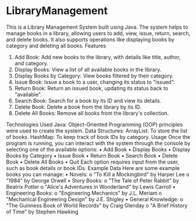 # LibraryManagement
This is a Library Management System built using Java. The system helps to manage books in a library, allowing users to add, view, issue, return, search, and delete books. It also supports operations like displaying books by category and deleting all books.
Features
1. Add Book: Add new books to the library, with details like title, author, and category.
2. Display Books: View a list of all available books in the library.
3. Display Books by Category: View books filtered by their category.
4. Issue Book: Issue a book to a user, changing its status to "issued".
5. Return Book: Return an issued book, updating its status back to "available".
6. Search Book: Search for a book by its ID and view its details.
7. Delete Book: Delete a book from the library by its ID.
8. Delete All Books: Remove all books from the library's collection.

Technologies Used
Java: Object-Oriented Programming (OOP) principles were used to create the system.
Data Structures: 
ArrayList: To store the list of books.
HashMap: To keep track of book IDs by category.
Usage
Once the program is running, you can interact with the system through the console by selecting one of the available options:
•	Add Book
•	Display Books
•	Display Books by Category
•	Issue Book
•	Return Book
•	Search Book
•	Delete Book
•	Delete All Books
•	Quit
Each option requires input from the user, such as book details or book IDs.
Example Data
Here are some example books you can manage:
•	Novels:
  o	"To Kill a Mockingbird" by Harper Lee
  o	"1984" by George Orwell
•	Story Books:
  o	"The Tale of Peter Rabbit" by Beatrix Potter
  o	"Alice's Adventures in Wonderland" by Lewis Carroll
•	Engineering Books:
  o	"Engineering Mechanics" by J.L. Meriam
  o	"Mechanical Engineering Design" by J.E. Shigley
•	General Knowledge:
  o	"The Guinness Book of World Records" by Craig Glenday
  o	"A Brief History of Time" by Stephen Hawking
